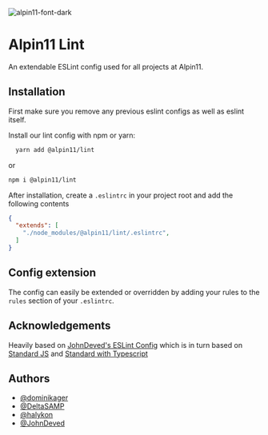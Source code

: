 
![alpin11-font-dark](https://user-images.githubusercontent.com/37235804/218451217-8b782714-a81d-45a8-a13f-9eff889bb9a8.svg)

# Alpin11 Lint

An extendable ESLint config used for all projects at Alpin11.

## Installation

First make sure you remove any previous eslint configs as well as eslint itself.

Install our lint config with npm or yarn:

```bash
  yarn add @alpin11/lint
```
or
```bash
npm i @alpin11/lint
```
After installation, create a `.eslintrc` in your project root and add the following contents
```json
{
  "extends": [
    "./node_modules/@alpin11/lint/.eslintrc",
  ]
}
```
## Config extension

The config can easily be extended or overridden by adding your rules to the `rules` section of your `.eslintrc`.
## Acknowledgements
Heavily based on [JohnDeved's ESLint Config](https://github.com/JohnDeved/undefined-lint) which is in turn based on [Standard JS](https://standardjs.com/) and [Standard with Typescript](https://github.com/standard/eslint-config-standard-with-typescript)

## Authors

- [@dominikager](https://www.github.com/dominikager)
- [@DeltaSAMP](https://www.github.com/DeltaSAMP)
- [@halykon](https://www.github.com/halykon)
- [@JohnDeved](https://www.github.com/JohnDeved)
